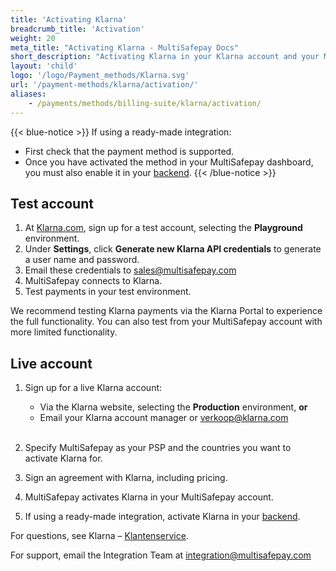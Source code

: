 ```yaml
---
title: 'Activating Klarna'
breadcrumb_title: 'Activation'
weight: 20
meta_title: "Activating Klarna - MultiSafepay Docs"
short_description: "Activating Klarna in your Klarna account and your MultiSafepay account"
layout: 'child'
logo: '/logo/Payment_methods/Klarna.svg'
url: '/payment-methods/klarna/activation/'
aliases:
    - /payments/methods/billing-suite/klarna/activation/
---
```

{{< blue-notice >}} If using a ready-made integration: 

- First check that the payment method is supported. 
- Once you have activated the method in your MultiSafepay dashboard, you must also enable it in your [backend](/glossaries/multisafepay-glossary/#backend).  {{< /blue-notice >}}

## Test account

1. At [Klarna.com](https://www.klarna.com/nl/), sign up for a test account, selecting the **Playground** environment. 
2. Under **Settings**, click **Generate new Klarna API credentials** to generate a user name and password.
3. Email these credentials to <sales@multisafepay.com> 
4. MultiSafepay connects to Klarna. 
5. Test payments in your test environment. 

We recommend testing Klarna payments via the Klarna Portal to experience the full functionality. You can also test from your MultiSafepay account with more limited functionality.

## Live account

1. Sign up for a live Klarna account:

    - Via the Klarna website, selecting the **Production** environment, **or**  
    - Email your Klarna account manager or <verkoop@klarna.com>
&nbsp;  
&nbsp;     
2. Specify MultiSafepay as your PSP and the countries you want to activate Klarna for.
3. Sign an agreement with Klarna, including pricing.
4. MultiSafepay activates Klarna in your MultiSafepay account. 
5. If using a ready-made integration, activate Klarna in your [backend](/glossaries/multisafepay-glossary/#backend).


For questions, see Klarna – [Klantenservice](https://www.klarna.com/nl/klantenservice).

For support, email the Integration Team at <integration@multisafepay.com>


